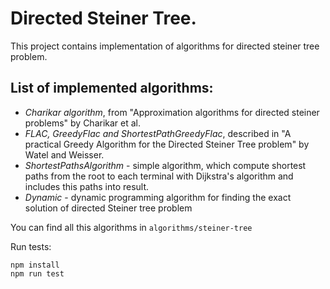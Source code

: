 # Directed Steiner Tree.

This project contains implementation of algorithms for directed steiner tree problem.

## List of implemented algorithms:

- *Charikar algorithm*, from "Approximation algorithms for directed steiner problems" by Charikar et al.
- *FLAC, GreedyFlac and ShortestPathGreedyFlac*, described in "A practical Greedy Algorithm for the Directed Steiner Tree problem" by Watel and Weisser.
- *ShortestPathsAlgorithm* - simple algorithm, which compute shortest paths from the root to each terminal with Dijkstra's algorithm and includes this paths into result.
- *Dynamic* - dynamic programming algorithm for finding the exact solution of directed Steiner tree problem

You can find all this algorithms in `algorithms/steiner-tree`

Run tests:
```
npm install
npm run test
```

